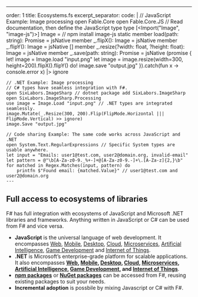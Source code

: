---
order: 1
title: Ecosystems.fs
excerpt_separator: <!--more-->
code: |
    // JavaScript Example: Image processing
    open Fable.Core
    open Fable.Core.JS
    // Read documentation, then define the JavaScript type
    type [<Import("Image", "image-js")>] Image = // npm install image-js
        static member load(path: string): Promise<Image> = jsNative
        member _.flipX(): Image = jsNative
        member _.flipY(): Image = jsNative
        [<ParamObject>] member _.resize(?width: float, ?height: float): Image = jsNative
        member _.save(path: string): Promise<unit> = jsNative
    (promise {
        let! image = Image.load "input.png"
        let image = image.resize(width=300, height=200).flipX().flipY()
        do! image.save "output.jpg"
    }).catch(fun x -> console.error x) |> ignore

    // .NET Example: Image processing
    // C# types have seamless integration with F#.
    open SixLabors.ImageSharp // dotnet package add SixLabors.ImageSharp
    open SixLabors.ImageSharp.Processing
    use image = Image.Load "input.png" // .NET types are integrated seamlessly.
    image.Mutate(_.Resize(300, 200).Flip(FlipMode.Horizontal ||| FlipMode.Vertical) >> ignore)
    image.Save "output.jpg"

    // Code sharing Example: The same code works across JavaScript and .NET
    open System.Text.RegularExpressions // Specific System types are usable anywhere.
    let input = "Emails: user1@test.com, user2@domain.org, invalid-email"
    let pattern = @"\b[A-Za-z0-9._%+-]+@[A-Za-z0-9.-]+\.[A-Za-z]{2,}\b"
    for matched in Regex.Matches(input, pattern) do
        printfn $"Found email: {matched.Value}" // user1@test.com and user2@domain.org
    ---

## Full access to ecosystems of libraries

F# has full integration with ecosystems of JavaScript and Microsoft .NET libraries and frameworks.
Anything written in JavaScript or C# can be used from F# and vice versa.
<!--more-->
- **JavaScript** is the universal language of web development. It encompasses [Web](https://developer.mozilla.org/en-US/docs/Web/JavaScript), [Mobile](https://reactnative.dev/), [Desktop](https://www.electronjs.org/), [Cloud](https://nodejs.org/), [Microservices](https://nestjs.com/), [Artificial Intelligence](https://www.tensorflow.org/js), [Game Development](https://phaser.io/) and [Internet of Things](https://johnny-five.io/).
- **.NET** is Microsoft’s enterprise-grade platform for scalable applications. It also encompasses **[Web](https://dotnet.microsoft.com/en-us/apps/aspnet), [Mobile](https://dotnet.microsoft.com/en-us/apps/maui), [Desktop](https://dotnet.microsoft.com/en-us/apps/desktop), [Cloud](https://dotnet.microsoft.com/en-us/apps/cloud), [Microservices](https://dotnet.microsoft.com/en-us/apps/aspnet/microservices), [Artificial Intelligence](https://dotnet.microsoft.com/en-us/apps/ai), [Game Development](https://dotnet.microsoft.com/en-us/apps/games), and [Internet of Things](https://dotnet.microsoft.com/en-us/apps/iot)**.
- [**npm packages**](https://www.npmjs.com/package/image-js) or [**NuGet packages**](https://www.nuget.org) can be accessed from F#, reusing existing packages to suit your needs.
- **Incremental adoption** is possbile by mixing Javascript or C# with F#.
